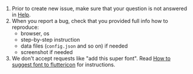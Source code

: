 1. Prior to create new issue, make sure that your question is not answered in [Help](https://github.com/ilikerobots/polyicon/wiki/Help).
2. When you report a bug, check that you provided full info how to reproduce:
   - browser, os
   - step-by-step instruction
   - data files (`config.json` and so on) if needed
   - screenshot if needed
3. We don't accept requests like "add this super font". Read [How to suggest font to fluttericon](https://github.com/ilikerobots/polyicon/wiki/How-to-suggest-font-to-fluttericon) for instructions.
